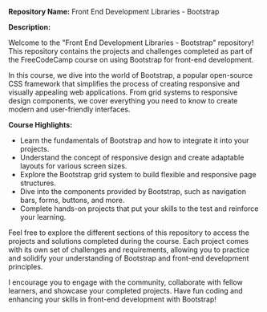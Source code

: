 
**Repository Name:** Front End Development Libraries - Bootstrap

**Description:**

Welcome to the "Front End Development Libraries - Bootstrap" repository! This repository contains the projects and challenges completed as part of the FreeCodeCamp course on using Bootstrap for front-end development.

In this course, we dive into the world of Bootstrap, a popular open-source CSS framework that simplifies the process of creating responsive and visually appealing web applications. From grid systems to responsive design components, we cover everything you need to know to create modern and user-friendly interfaces.

**Course Highlights:**

- Learn the fundamentals of Bootstrap and how to integrate it into your projects.
- Understand the concept of responsive design and create adaptable layouts for various screen sizes.
- Explore the Bootstrap grid system to build flexible and responsive page structures.
- Dive into the components provided by Bootstrap, such as navigation bars, forms, buttons, and more.
- Complete hands-on projects that put your skills to the test and reinforce your learning.

Feel free to explore the different sections of this repository to access the projects and solutions completed during the course. Each project comes with its own set of challenges and requirements, allowing you to practice and solidify your understanding of Bootstrap and front-end development principles.

I encourage you to engage with the community, collaborate with fellow learners, and showcase your completed projects. Have fun coding and enhancing your skills in front-end development with Bootstrap!

